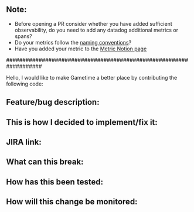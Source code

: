 ## Note:
* Before opening a PR consider whether you have added sufficient observability, do you need to add any datadog additional metrics or spans?
* Do your metrics follow the [naming conventions](https://www.notion.so/gametime/DataDog-Custom-Metrics-Usage-Naming-63c6d77879f94d04abe8fb7e14d43978?pvs=4#dcee7c9196be4a948010137927fc9337)?
* Have you added your metric to the [Metric Notion page](https://www.notion.so/gametime/aa13f1d2282a4914a88d1524e53f959f?v=9cd24e058bd8429e937dcd5bec9892b4?)

###################################################################

Hello, I would like to make Gametime a better place by contributing the following code:

## Feature/bug description:

## This is how I decided to implement/fix it:

## JIRA link:

## What can this break:

## How has this been tested:

## How will this change be monitored:
